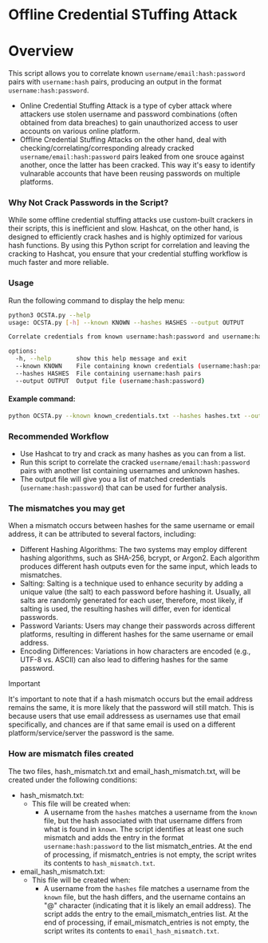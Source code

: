 # Offline Credential STuffing Attack

# Overview
This script allows you to correlate known `username/email:hash:password` pairs with `username:hash` pairs, producing an output in the format `username:hash:password`.
- Online Credential Stuffing Attack is a type of cyber attack where attackers use stolen username and password combinations (often obtained from data breaches) to gain unauthorized access to user accounts on various online platform.
- Offline Credential Stuffing Attacks on the other hand, deal with checking/correlating/corresponding already cracked `username/email:hash:password` pairs leaked from one srouce against another, once the latter has been cracked.
This way it's easy to identify vulnarable accounts that have been reusing passwords on multiple platforms.

### Why Not Crack Passwords in the Script?
While some offline credential stuffing attacks use custom-built crackers in their scripts, this is inefficient and slow. Hashcat, on the other hand, is designed to efficiently crack hashes and is highly optimized for various hash functions. By using this Python script for correlation and leaving the cracking to Hashcat, you ensure that your credential stuffing workflow is much faster and more reliable.

### Usage
Run the following command to display the help menu:
```bash
python3 OCSTA.py --help
usage: OCSTA.py [-h] --known KNOWN --hashes HASHES --output OUTPUT

Correlate credentials from known username:hash:password and username:hash

options:
  -h, --help       show this help message and exit
  --known KNOWN    File containing known credentials (username:hash:password)
  --hashes HASHES  File containing username:hash pairs
  --output OUTPUT  Output file (username:hash:password)
```

#### Example command:
```bash
python OCSTA.py --known known_credentials.txt --hashes hashes.txt --output correlated_credentials.txt
```

### Recommended Workflow
- Use Hashcat to try and crack as many hashes as you can from a list.
- Run this script to correlate the cracked `username/email:hash:password` pairs with another list containing usernames and unknown hashes.
- The output file will give you a list of matched credentials (`username:hash:password`) that can be used for further analysis.

### The mismatches you may get
When a mismatch occurs between hashes for the same username or email address, it can be attributed to several factors, including:
- Different Hashing Algorithms: The two systems may employ different hashing algorithms, such as SHA-256, bcrypt, or Argon2. Each algorithm produces different hash outputs even for the same input, which leads to mismatches.
- Salting: Salting is a technique used to enhance security by adding a unique value (the salt) to each password before hashing it. Usually, all salts are randomly generated for each user, therefore, most likely, if salting is used, the resulting hashes will differ, even for identical passwords.
- Password Variants: Users may change their passwords across different platforms, resulting in different hashes for the same username or email address.
- Encoding Differences: Variations in how characters are encoded (e.g., UTF-8 vs. ASCII) can also lead to differing hashes for the same password.

> [!important]
> It's important to note that if a hash mismatch occurs but the email address remains the same, it is more likely that the password will still match.
> This is because users that use email addressess as usernames use that email specifically, and chances are if that same email is used on a different platform/service/server the password is the same.

### How are mismatch files created
The two files, hash_mismatch.txt and email_hash_mismatch.txt, will be created under the following conditions:
- hash_mismatch.txt:
  - This file will be created when:
    - A username from the `hashes` matches a username from the `known` file, but the hash associated with that username differs from what is found in `known`. The script identifies at least one such mismatch and adds the entry in the format `username:hash:password` to the list mismatch_entries. At the end of processing, if mismatch_entries is not empty, the script writes its contents to `hash_mismatch.txt`.
- email_hash_mismatch.txt:
  - This file will be created when:
    - A username from the `hashes` file matches a username from the `known` file, but the hash differs, and the username contains an "@" character (indicating that it is likely an email address). The script adds the entry to the email_mismatch_entries list. At the end of processing, if email_mismatch_entries is not empty, the script writes its contents to `email_hash_mismatch.txt`.
